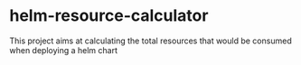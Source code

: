 # helm-resource-calculator
This project aims at calculating the total resources that would be consumed when deploying a helm chart
